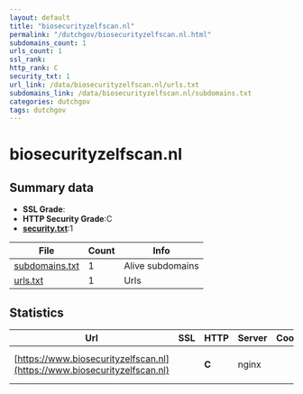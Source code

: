 ```yaml
---
layout: default
title: "biosecurityzelfscan.nl"
permalink: "/dutchgov/biosecurityzelfscan.nl.html"
subdomains_count: 1
urls_count: 1
ssl_rank: 
http_rank: C
security_txt: 1
url_link: /data/biosecurityzelfscan.nl/urls.txt
subdomains_link: /data/biosecurityzelfscan.nl/subdomains.txt
categories: dutchgov
tags: dutchgov
---
```



# biosecurityzelfscan.nl
## Summary data


 - **SSL Grade**:
 - **HTTP Security Grade**:C
 - **[security.txt](https://www.digitaleoverheid.nl/nieuws/standaard-security-txt-nu-verplicht-voor-overheid/)**:1


| File       | Count | Info |
|------------|-------|------|
|[subdomains.txt](/DutchGovScope/data/biosecurityzelfscan.nl/subdomains.txt)|1|Alive subdomains|
|[urls.txt](/DutchGovScope/data/biosecurityzelfscan.nl/urls.txt)|1|Urls|


## Statistics


| Url | SSL | HTTP | Server | Cookie | HSTS | CORS | CTO | CSP | XFO | XXP | RP |FP| Tech |Title |
|--------|-------|-------|------|------|------|------|------|------|------|------|------|------|------|------|
|[https://www.biosecurityzelfscan.nl](https://www.biosecurityzelfscan.nl)| | **C**|nginx| |:white_check_mark: | | | | | | :white_check_mark: | |Nginx|301 Moved Perman...|


